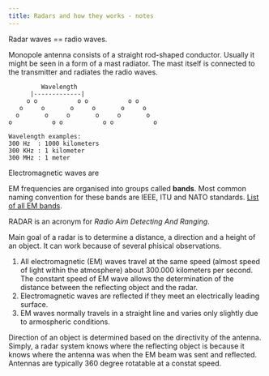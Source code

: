 ```yaml
---
title: Radars and how they works - notes
---
```


Radar waves == radio waves.

Monopole antenna consists of a straight rod-shaped conductor. Usually it might be seen in a form of a mast radiator. The mast itself is connected to the transmitter and radiates the radio waves.

```text
         Wavelength
      |-------------|
     o o           o o           o o
   o     o       o     o       o     o
  o       o     o       o     o       o
o           o o           o o           o

Wavelength examples:
300 Hz  : 1000 kilometers
300 KHz : 1 kilometer
300 MHz : 1 meter
```

Electromagnetic waves are  

EM frequencies are organised into groups called **bands**. Most common naming convention for these bands are IEEE, ITU and NATO standards. [List of all EM bands](https://en.wikipedia.org/wiki/Radio_spectrum#ITU).

RADAR is an acronym for _Radio Aim Detecting And Ranging_.

Main goal of a radar is to determine a distance, a direction and a height of an object. It can work because of several phisical observations.

1. All electromagnetic (EM) waves travel at the same speed (almost speed of light within the atmosphere) about 300.000 kilometers per second. The constant speed of EM wave allows the determination of the distance between the reflecting object and the radar.
2. Electromagnetic waves are reflected if they meet an electrically leading surface.
3. EM waves normally travels in a straight line and varies only slightly due to armospheric conditions.

Direction of an object is determined based on the directivity of the antenna. Simply, a radar system knows where the reflecting object is because it knows where the antenna was when the EM beam was sent and reflected. Antennas are typically 360 degree rotatable at a constat speed.
